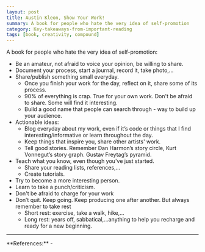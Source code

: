 ```yaml
---
layout: post
title: Austin Kleon, Show Your Work!
summary: A book for people who hate the very idea of self-promotion
category: Key-takeaways-from-important-reading
tags: [book, creativity, compound]
---
```


A book for people who hate the very idea of self-promotion:
- Be an amateur, not afraid to voice your opinion, be willing to share.
- Document your process, start a journal, record it, take photo,...
- Share/publish something small everyday.
  - Once you finish your work for the day, reflect on it, share some of its process.
  - 90% of everything is crap. True for your own work. Don't be afraid to share. Some will find it interesting.
  - Build a good name that people can search through - way to build up your audience.
- Actionable ideas:
  - Blog everyday about my work, even if it’s code or things that I find interesting/informative or learn throughout the day.
  - Keep things that inspire you, share other artists' work.
  - Tell good stories. Remember Dan Harmon’s story circle, Kurt Vonnegut’s story graph. Gustav Freytag’s pyramid.
- Teach what you know, even though you've just started.
  - Share your reading lists, references,...
  - Create tutorials.
- Try to become a more interesting person.
- Learn to take a punch/criticism.
- Don't be afraid to charge for your work
- Don’t quit. Keep going. Keep producing one after another. But always remember to take rest
  - Short rest: exercise, take a walk, hike,...
  - Long rest: years off, sabbatical,...anything to help you recharge and ready for a new beginning.

<hr>
**References:**
- <https://austinkleon.com/show-your-work/>
